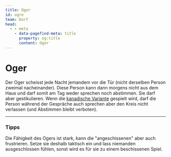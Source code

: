 ```yaml
---
title: Oger
id: ogre
team: Dorf
head:
  - - meta
    - data-pagefind-meta: title
      property: og:title
      content: Oger
---
```


# Oger <TeamBadge team="Dorf" />

Der Oger scheisst jede Nacht jemandem vor die Tür (nicht derselben Person zweimal nacheinander). Diese Person kann dann morgens nicht aus dem Haus und darf somit am Tag weder sprechen noch abstimmen. Sie darf aber gestikulieren. Wenn die [kanadische Variante](/regeln/varianten#kanadische-variante) gespielt wird, darf die Person während der Gespräche auch sprechen aber den Kreis nicht verlassen (und Abstimmen bleibt verboten).

---

### Tipps

Die Fähigkeit des Ogers ist stark, kann die "angeschissenen" aber auch frustrieren. Setze sie deshalb taktisch ein und lass niemanden ausgeschlossen fühlen, sonst wird es für sie zu einem beschissenen Spiel.
